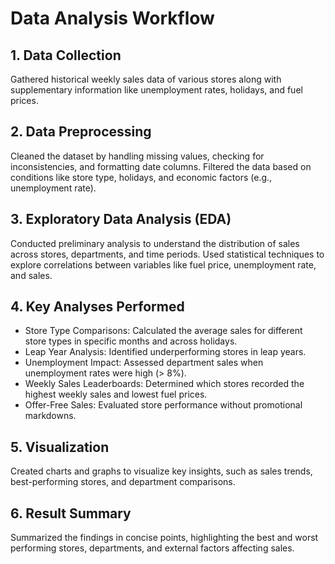 # Data Analysis Workflow
## 1. Data Collection
Gathered historical weekly sales data of various stores along with supplementary information like unemployment rates, holidays, and fuel prices.

## 2. Data Preprocessing
Cleaned the dataset by handling missing values, checking for inconsistencies, and formatting date columns.
Filtered the data based on conditions like store type, holidays, and economic factors (e.g., unemployment rate).

## 3. Exploratory Data Analysis (EDA)
Conducted preliminary analysis to understand the distribution of sales across stores, departments, and time periods.
Used statistical techniques to explore correlations between variables like fuel price, unemployment rate, and sales.

## 4. Key Analyses Performed
- Store Type Comparisons: Calculated the average sales for different store types in specific months and across holidays.
- Leap Year Analysis: Identified underperforming stores in leap years.
- Unemployment Impact: Assessed department sales when unemployment rates were high (> 8%).
- Weekly Sales Leaderboards: Determined which stores recorded the highest weekly sales and lowest fuel prices.
- Offer-Free Sales: Evaluated store performance without promotional markdowns.

## 5. Visualization
Created charts and graphs to visualize key insights, such as sales trends, best-performing stores, and department comparisons.

## 6. Result Summary
Summarized the findings in concise points, highlighting the best and worst performing stores, departments, and external factors affecting sales.

